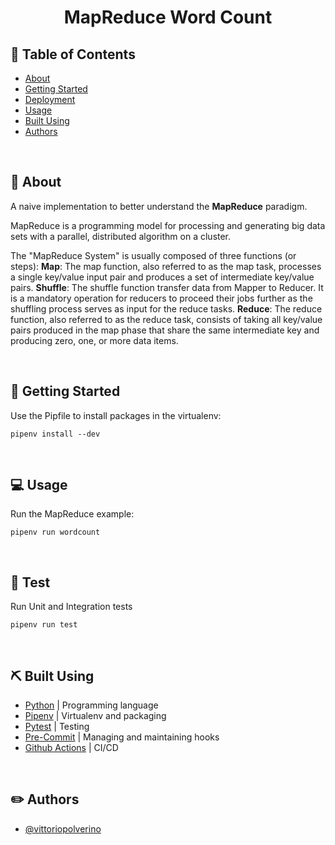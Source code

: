 <h1 align="center">MapReduce Word Count</h1>

## 📝 Table of Contents

- [About](#about)
- [Getting Started](#getting_started)
- [Deployment](#deployment)
- [Usage](#usage)
- [Built Using](#built_using)
- [Authors](#authors)

<br />

## 🧐 About <a name = "about"></a>
A naive implementation to better understand the **MapReduce** paradigm.

MapReduce is a programming model for processing and generating big data sets with a parallel, distributed algorithm on a cluster.

The "MapReduce System" is usually composed of three functions (or steps):
**Map**: The map function, also referred to as the map task, processes a single key/value input pair and produces a set of intermediate key/value pairs.
**Shuffle**: The shuffle function transfer data from Mapper to Reducer. It is a mandatory operation for reducers to proceed their jobs further as the shuffling process serves as input for the reduce tasks.
**Reduce**: The reduce function, also referred to as the reduce task, consists of taking all key/value pairs produced in the map phase that share the same intermediate key and producing zero, one, or more data items.

<br />

## 🏁 Getting Started <a name = "getting_started"></a>

Use the Pipfile to install packages in the virtualenv:

```
pipenv install --dev
```

<br />

## 💻 Usage <a name="usage"></a>
Run the MapReduce example:
```
pipenv run wordcount
```

<br />

## 🐛 Test <a name = "deployment"></a>
Run Unit and Integration tests
```
pipenv run test
```

<br />

## ⛏️ Built Using <a name = "built_using"></a>
- [Python](https://www.python.org/) | Programming language
- [Pipenv](https://pipenv.pypa.io/en/latest/) | Virtualenv and  packaging
- [Pytest](https://docs.pytest.org/en/7.1.x/) | Testing
- [Pre-Commit]() | Managing and maintaining hooks
- [Github Actions](https://github.com/features/actions) | CI/CD

<br />

## ✏️ Authors <a name = "authors"></a>

- [@vittoriopolverino](https://github.com/vittoriopolverino)
